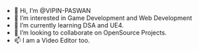 - 👋 Hi, I’m @VIPIN-PASWAN
- 👀 I’m interested in Game Development and Web Development
- 🌱 I’m currently learning DSA and UE4.
- 💞️ I’m looking to collaborate on OpenSource Projects.
- 📫 I  am a Video Editor too.

<!---
VIPIN-PASWAN/VIPIN-PASWAN is a ✨ special ✨ repository because its `README.md` (this file) appears on your GitHub profile.
You can click the Preview link to take a look at your changes.
--->
